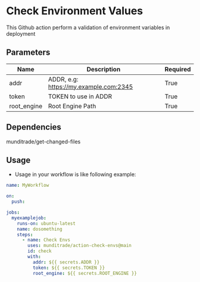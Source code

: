 # Check Environment Values
This Github action perform a validation of environment variables in deployment


## Parameters

| Name        | Description                            | Required |
|-------------|----------------------------------------|----------|
|    addr     | ADDR, e.g: https://my.example.com:2345 |   True   |
|    token    | TOKEN to use in ADDR                   |   True   |
| root_engine | Root Engine Path                       |   True   |

## Dependencies

munditrade/get-changed-files

## Usage

- Usage in your workflow is like following example:

```yaml
name: MyWorkflow

on:
  push:

jobs:
  myexamplejob:
    runs-on: ubuntu-latest
    name: dosomething
    steps:
      - name: Check Envs
        uses: munditrade/action-check-envs@main
        id: check
        with:
          addr: ${{ secrets.ADDR }}
          token: ${{ secrets.TOKEN }}
          root_engine: ${{ secrets.ROOT_ENGINE }}

```

